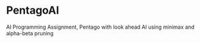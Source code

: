 # PentagoAI
AI Programming Assignment, Pentago with look ahead AI using minimax and alpha-beta pruning

